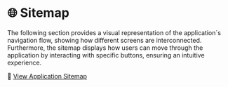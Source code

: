 # 🌐 Sitemap

The following section provides a visual representation of the application´s navigation flow, showing how different screens are interconnected. Furthermore, the sitemap displays how users can move through the application by interacting with specific buttons, ensuring an intuitive experience.

🔗 [View Application Sitemap](https://www.figma.com/design/ROSrXyiTy1bgEYor9gmtCq/Proyecto-grupal%3A-GLIP---Elite?node-id=123-1111&t=omo9ThHLzapIO9uC-1)

